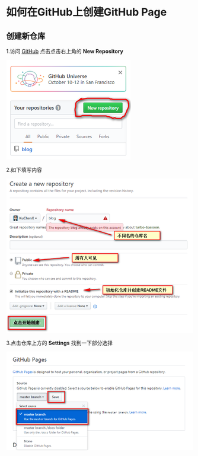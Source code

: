 # 如何在GitHub上创建GitHub Page
## 创建新仓库
1.访问 [GitHub](https://github.com/) 点击点击右上角的 **New Repository** 

![](img/CreateNewRepository.png)

2.如下填写内容

![](img/CreatingRepository.png)

3.点击仓库上方的 **Settings** 找到一下部分选择

![](img/ChooseMasterBranch.png)